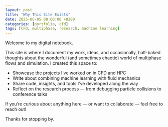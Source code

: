 ```yaml
---
layout: post
title: "Why This Site Exists"
date: 2025-06-05 08:00:00 +0200
categories: [portfolio, cfd]
tags: [CFD, multiphase, research, machine learning]
---
```


Welcome to my digital notebook.

This site is where I document my work, ideas, and occasionally, half-baked thoughts about the wonderful (and sometimes chaotic) world of multiphase flows and simulation. I created this space to:

- Showcase the projects I’ve worked on in CFD and HPC
- Write about combining machine learning with fluid mechanics
- Share code, insights, and tools I’ve developed along the way
- Reflect on the research process — from debugging particle collisions to conference talks

If you’re curious about anything here — or want to collaborate — feel free to reach out!

Thanks for stopping by.

